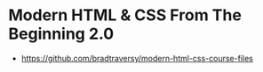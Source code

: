 # Modern HTML & CSS From The Beginning 2.0

- <https://github.com/bradtraversy/modern-html-css-course-files>
